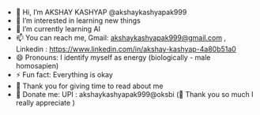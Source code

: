 - 👋 Hi, I’m AKSHAY KASHYAP @akshaykashyapak999
- 👀 I’m interested in learning new things 
- 🌱 I’m currently learning AI
- 📫 You can reach me, Gmail: akshaykashyapak999@gmail.com , Linkedin : https://www.linkedin.com/in/akshay-kashyap-4a80b51a0
- 😄 Pronouns: I identify myself as energy (biologically - male homosapien)
- ⚡ Fun fact: Everything is okay
- 🙏 Thank you for giving time to read about me
- 🎁 Donate me: UPI : akshaykashyapak999@oksbi (🤗 Thank you so much I really appreciate )

<!---
akshaykashyapak999/akshaykashyapak999 is a ✨ special ✨ repository because its `README.md` (this file) appears on your GitHub profile.
You can click the Preview link to take a look at your changes.
--->
